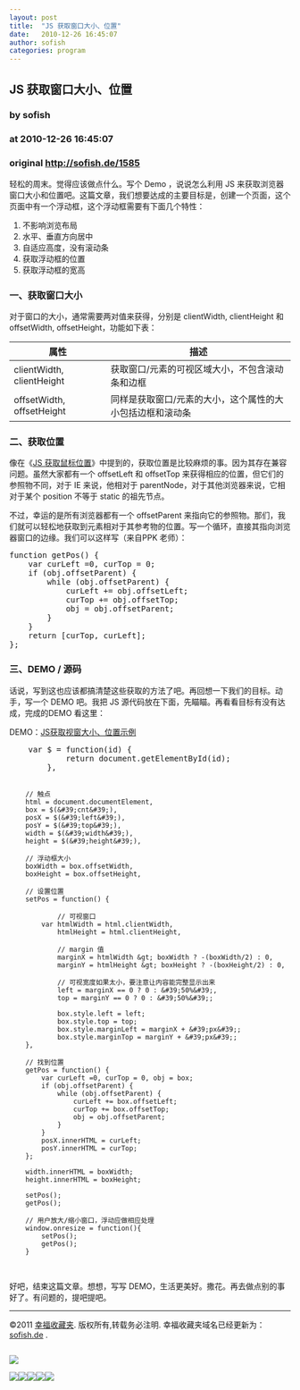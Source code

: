```yaml
---
layout: post
title:  "JS 获取窗口大小、位置"
date:   2010-12-26 16:45:07
author: sofish
categories: program
---
```


## JS 获取窗口大小、位置
### by sofish
### at 2010-12-26 16:45:07
### original <http://sofish.de/1585>

<p>轻松的周末。觉得应该做点什么。写个 Demo ，说说怎么利用 JS 来获取浏览器窗口大小和位置吧。这篇文章，我们想要达成的主要目标是，创建一个页面，这个页面中有一个浮动框，这个浮动框需要有下面几个特性：</p>
<ol>
<li>不影响浏览布局</li>
<li>水平、垂直方向居中</li>
<li>自适应高度，没有滚动条</li>
<li>获取浮动框的位置</li>
<li>获取浮动框的宽高</li>
</ol>
<h3>一、获取窗口大小</h3>
<p>对于窗口的大小，通常需要两对值来获得，分别是 clientWidth, clientHeight 和 offsetWidth, offsetHeight，功能如下表：</p>
<table>
<thead>
<tr>
<th>属性</th>
<th>描述</th>
</tr>
</thead>
<tbody>
<tr>
<td>clientWidth, clientHeight</td>
<td>获取窗口/元素的可视区域大小，不包含滚动条和边框</td>
</tr>
<tr>
<td>offsetWidth, offsetHeight</td>
<td>同样是获取窗口/元素的大小，这个属性的大小包括边框和滚动条</td>
</tr>
</tbody>
</table>
<h3>二、获取位置</h3>
<p>像在《<a href="http://sofish.de/1498">JS 获取鼠标位置</a>》中提到的，获取位置是比较麻烦的事。因为其存在兼容问题。虽然大家都有一个 offsetLeft 和 offsetTop 来获得相应的位置，但它们的参照物不同，对于 IE 来说，他相对于 parentNode，对于其他浏览器来说，它相对于某个 position 不等于 static 的祖先节点。</p>
<p>不过，幸运的是所有浏览器都有一个 offsetParent 来指向它的参照物。那们，我们就可以轻松地获取到元素相对于其参考物的位置。写一个循环，直接其指向浏览器窗口的边缘。我们可以这样写（来自PPK 老师）：</p>
<pre>
function getPos() {
	var curLeft =0, curTop = 0;
	if (obj.offsetParent) {
		while (obj.offsetParent) {
			curLeft += obj.offsetLeft;
			curTop += obj.offsetTop;
			obj = obj.offsetParent;
		}
	}
	return [curTop, curLeft];
};
</pre>
<h3>三、DEMO / 源码</h3>
<p>话说，写到这也应该都搞清楚这些获取的方法了吧。再回想一下我们的目标。动手，写一个 DEMO 吧。我把 JS 源代码放在下面，先瞄瞄。再看看目标有没有达成，完成的DEMO 看这里：</p>
<p>DEMO：<a href="http://sofish.de/file/demo/getPosition.html">JS获取视窗大小、位置示例</a></p>
<pre>
	var $ = function(id) {
            return document.getElementById(id);
        },

        // 触点
        html = document.documentElement,
        box = $(&#39;cnt&#39;),
        posX = $(&#39;left&#39;),
        posY = $(&#39;top&#39;),
        width = $(&#39;width&#39;),
        height = $(&#39;height&#39;),

        // 浮动框大小
        boxWidth = box.offsetWidth,
        boxHeight = box.offsetHeight,

        // 设置位置
        setPos = function() {

                // 可视窗口
            var htmlWidth = html.clientWidth,
                htmlHeight = html.clientHeight,

                // margin 值
                marginX = htmlWidth &gt; boxWidth ? -(boxWidth/2) : 0,
                marginY = htmlHeight &gt; boxHeight ? -(boxHeight/2) : 0,

                // 可视宽度如果太小，要注意让内容能完整显示出来
                left = marginX == 0 ? 0 : &#39;50%&#39;,
                top = marginY == 0 ? 0 : &#39;50%&#39;;

                box.style.left = left;
                box.style.top = top;
                box.style.marginLeft = marginX + &#39;px&#39;;
                box.style.marginTop = marginY + &#39;px&#39;;
        },

        // 找到位置
        getPos = function() {
            var curLeft =0, curTop = 0, obj = box;
            if (obj.offsetParent) {
                while (obj.offsetParent) {
                    curLeft += box.offsetLeft;
                    curTop += box.offsetTop;
                    obj = obj.offsetParent;
                }
            }
            posX.innerHTML = curLeft;
            posY.innerHTML = curTop;
        };

        width.innerHTML = boxWidth;
        height.innerHTML = boxHeight;

        setPos();
        getPos();

        // 用户放大/缩小窗口，浮动应做相应处理
        window.onresize = function(){
            setPos();
            getPos();
        }
</pre>
<p>好吧，结束这篇文章。想想，写写 DEMO，生活更美好。撒花。再去做点别的事好了。有问题的，提吧提吧。</p>
<p><hr>©2011 <a href="http://sofish.de" title="幸福收藏夹">幸福收藏夹</a>. 版权所有,转载务必注明. 幸福收藏夹域名已经更新为：<a href="http://sofish.de" title="幸福收藏夹">sofish.de</a> .</p><img src="http://www1.feedsky.com/t1/468707526/sofish/feedsky/s.gif?r=http://sofish.de/1585" border="0" height="0" width="0"><p><a href="http://www1.feedsky.com/r/l/feedsky/sofish/468707526/art01.html"><img border="0" ismap src="http://www1.feedsky.com/r/i/feedsky/sofish/468707526/art01.gif"></a></p><p><a href="http://feed.feedsky.com/~flare/sofish?a=c411e5fc58ca1b9ceb216f421c438afa"><img src="http://feed.feedsky.com/~flare/sofish?i=c411e5fc58ca1b9ceb216f421c438afa" border="0"></a><a href="http://feed.feedsky.com/~flare/sofish?a=c054d82130e2bd52b300824dd67617eb"><img src="http://feed.feedsky.com/~flare/sofish?i=c054d82130e2bd52b300824dd67617eb" border="0"></a><a href="http://feed.feedsky.com/~flare/sofish?a=d65cd99489cf75c135dbfdda647a6190"><img src="http://feed.feedsky.com/~flare/sofish?i=d65cd99489cf75c135dbfdda647a6190" border="0"></a><a href="http://feed.feedsky.com/~flare/sofish?a=ddb3ef0aab4043173bb50391ec205704"><img src="http://feed.feedsky.com/~flare/sofish?i=ddb3ef0aab4043173bb50391ec205704" border="0"></a><a href="http://feed.feedsky.com/~flare/sofish?a=1f67814c841ab4e361dd7519aa4d73eb"><img src="http://feed.feedsky.com/~flare/sofish?i=1f67814c841ab4e361dd7519aa4d73eb" border="0"></a></p>